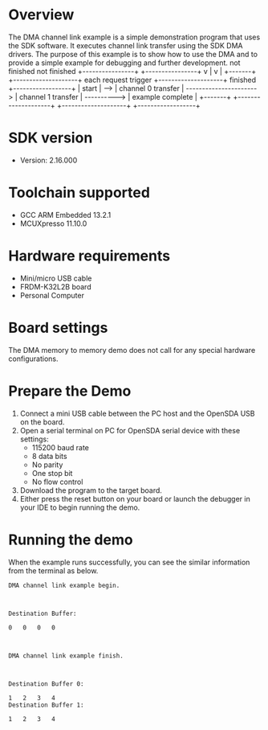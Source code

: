 Overview
========
The DMA channel link example is a simple demonstration program that uses the SDK software.
It executes channel link transfer using the SDK DMA drivers.
The purpose of this example is to show how to use the DMA and to provide a simple example for
debugging and further development.
                  not finished                                   not finished
                +----------------+                             +----------------+
                v                |                             v                |
+-------+     +--------------------+  each request trigger   +--------------------+  finished   +------------------+
| start | --> | channel 0 transfer | ----------------------> | channel 1 transfer | ----------> | example complete |
+-------+     +--------------------+                         +--------------------+             +------------------+

SDK version
===========
- Version: 2.16.000

Toolchain supported
===================
- GCC ARM Embedded  13.2.1
- MCUXpresso  11.10.0

Hardware requirements
=====================
- Mini/micro USB cable
- FRDM-K32L2B board
- Personal Computer

Board settings
==============
The DMA memory to memory demo does not call for any special hardware configurations.

Prepare the Demo
================
1. Connect a mini USB cable between the PC host and the OpenSDA USB on the board.
2. Open a serial terminal on PC for OpenSDA serial device with these settings:
   - 115200 baud rate
   - 8 data bits
   - No parity
   - One stop bit
   - No flow control
3. Download the program to the target board.
4. Either press the reset button on your board or launch the debugger in your IDE to begin running
   the demo.

Running the demo
================
When the example runs successfully, you can see the similar information from the terminal as below.
~~~~~~~~~~~~~~~~~~~~~
DMA channel link example begin.



Destination Buffer:

0	0	0	0	



DMA channel link example finish.



Destination Buffer 0:

1	2	3	4	
Destination Buffer 1:

1	2	3	4
~~~~~~~~~~~~~~~~~~~~~	

